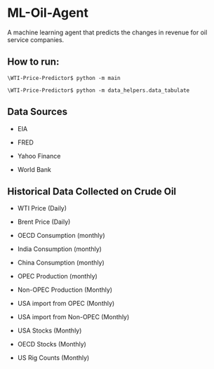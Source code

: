 # ML-Oil-Agent
A machine learning agent that predicts the changes in revenue for oil service companies.

## How to run:

```
\WTI-Price-Predictor$ python -m main
```

```
\WTI-Price-Predictor$ python -m data_helpers.data_tabulate
```

## Data Sources

* EIA

* FRED

* Yahoo Finance

* World Bank

## Historical Data Collected on Crude Oil

* WTI Price (Daily)

* Brent Price (Daily)

* OECD Consumption (monthly)

* India Consumption (monthly)

* China Consumption (monthly)

* OPEC Production (monthly)

* Non-OPEC Production (Monthly)

* USA import from OPEC (Monthly)

* USA import from Non-OPEC (Monthly)

* USA Stocks (Monthly)

* OECD Stocks (Monthly)

* US Rig Counts (Monthly)
